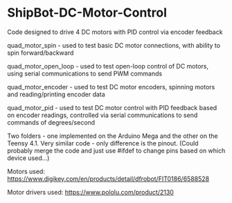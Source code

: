 # ShipBot-DC-Motor-Control
Code designed to drive 4 DC motors with PID control via encoder feedback

quad_motor_spin - used to test basic DC motor connections, with ability to spin forward/backward

quad_motor_open_loop - used to test open-loop control of DC motors, using serial communications to send PWM commands

quad_motor_encoder - used to test DC motor encoders, spinning motors and reading/printing encoder data

quad_motor_pid - used to test DC motor control with PID feedback based on encoder readings, controlled via serial communications to send commands of degrees/second

Two folders - one implemented on the Arduino Mega and the other on the Teensy 4.1. Very similar code - only difference is the pinout. (Could probably merge the code and just use #ifdef to change pins based on which device used...)

Motors used: https://www.digikey.com/en/products/detail/dfrobot/FIT0186/6588528

Motor drivers used: https://www.pololu.com/product/2130
